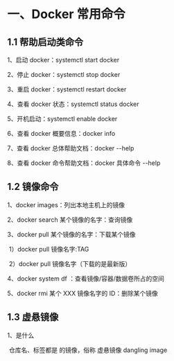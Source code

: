 #	一、Docker 常用命令

##	1.1 帮助启动类命令

1、启动 docker：systemctl start docker

2、停止 docker：systemctl stop docker

3、重启 docker：systemctl restart docker

4、查看 docker 状态：systemctl status docker

5、开机启动：systemctl enable docker

6、查看 docker 概要信息：docker  info

7、查看 docker 总体帮助文档：docker --help

8、查看 docker 命令帮助文档：docker 具体命令 --help





##	1.2 镜像命令

1、docker images：列出本地主机上的镜像

2、docker search 某个镜像的名字：查询镜像

3、docker pull 某个镜像的名字：下载某个镜像

​	1）docker pull 镜像名字:TAG

​	2）docker pull 镜像名字（下载的是最新版）

4、docker system df ：查看镜像/容器/数据卷所占的空间

5、docker rmi 某个 XXX 镜像名字的 ID：删除某个镜像





##	1.3 虚悬镜像

1、是什么

​	仓库名、标签都是 <none> 的镜像，俗称 虚悬镜像 dangling image

